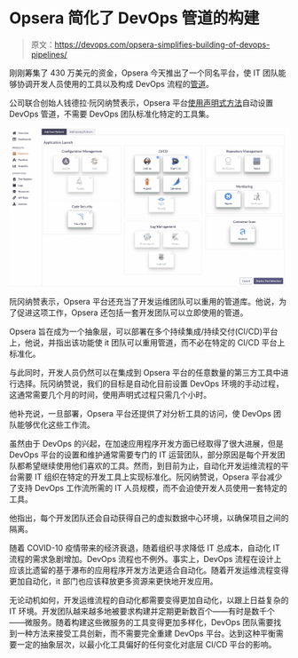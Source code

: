 # Opsera 简化了 DevOps 管道的构建

> 原文：<https://devops.com/opsera-simplifies-building-of-devops-pipelines/>

刚刚筹集了 430 万美元的资金，Opsera 今天推出了一个同名平台，使 IT 团队能够协调开发人员使用的工具以及构成 DevOps 流程的[管道](https://devops.com/?s=pipelines)。

公司联合创始人钱德拉·阮冈纳赞表示，Opsera 平台[使用声明式方法](https://www.prnewswire.com/news-releases/opsera-launches-novel-approach-to-devops-with-continuous-orchestration-301153109.html)自动设置 DevOps 管道，不需要 DevOps 团队标准化特定的工具集。

![](img/dae76d0e0286911b5fd7a3483e7c8d45.png)

阮冈纳赞表示，Opsera 平台还充当了开发运维团队可以重用的管道库。他说，为了促进这项工作，Opsera 还包括一套开发团队可以立即使用的管道。

Opsera 旨在成为一个抽象层，可以部署在多个持续集成/持续交付(CI/CD)平台上，他说，并指出该功能使 it 团队可以重用管道，而不必在特定的 CI/CD 平台上标准化。

与此同时，开发人员仍然可以在集成到 Opsera 平台的任意数量的第三方工具中进行选择。阮冈纳赞说，我们的目标是自动化目前设置 DevOps 环境的手动过程，这通常需要几个月的时间，使用声明式过程只需几个小时。

他补充说，一旦部署，Opsera 平台还提供了对分析工具的访问，使 DevOps 团队能够优化这些工作流。

虽然由于 DevOps 的兴起，在加速应用程序开发方面已经取得了很大进展，但是 DevOps 平台的设置和维护通常需要专门的 IT 运营团队，部分原因是每个开发团队都希望继续使用他们喜欢的工具。然而，到目前为止，自动化开发运维流程的平台需要 IT 组织在特定的开发工具上实现标准化。阮冈纳赞说，Opsera 平台减少了支持 DevOps 工作流所需的 IT 人员规模，而不会迫使开发人员使用一套特定的工具。

他指出，每个开发团队还会自动获得自己的虚拟数据中心环境，以确保项目之间的隔离。

随着 COVID-10 疫情带来的经济衰退，随着组织寻求降低 IT 总成本，自动化 IT 流程的需求急剧增加。DevOps 流程也不例外。事实上，DevOps 流程在设计上应该比遗留的基于瀑布的应用程序开发方法更适合自动化。随着开发运维流程变得更加自动化，it 部门也应该释放更多资源来更快地开发应用。

无论动机如何，开发运维流程的自动化都需要变得更加自动化，以跟上日益复杂的 IT 环境。开发团队越来越多地被要求构建并定期更新数百个——有时是数千个——微服务。随着构建这些微服务的工具变得更加多样化，DevOps 团队需要找到一种方法来接受工具创新，而不需要完全重建 DevOps 平台。达到这种平衡需要一定的抽象层次，以最小化工具偏好的任何变化对底层 CI/CD 平台的影响。
